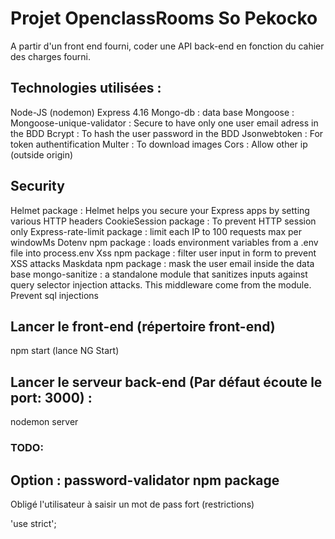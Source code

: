 # Projet OpenclassRooms So Pekocko

A partir d'un front end fourni, coder une API back-end en fonction du cahier des charges fourni. 

## Technologies utilisées :
Node-JS (nodemon)
Express 4.16
Mongo-db : data base
Mongoose : 
Mongoose-unique-validator : Secure to have only one user email adress in the BDD
Bcrypt : To hash the user password in the BDD
Jsonwebtoken : For token authentification
Multer : To download images
Cors : Allow other ip (outside origin)

Security
--------
Helmet package : Helmet helps you secure your Express apps by setting various HTTP headers
CookieSession package : To prevent HTTP session only
Express-rate-limit package : limit each IP to 100 requests max per windowMs
Dotenv npm package : loads environment variables from a .env file into process.env
Xss npm package : filter user input in form to prevent XSS attacks
Maskdata npm package : mask the user email inside the data base
mongo-sanitize : a standalone module that sanitizes inputs against query selector injection attacks. This middleware come from the module. Prevent sql injections

## Lancer le front-end (répertoire front-end)
npm start (lance NG Start)

## Lancer le serveur back-end (Par défaut écoute le port: 3000) :
nodemon server

### TODO:
Option :
password-validator npm package
------------------------------
Obligé l'utilisateur à saisir un mot de pass fort (restrictions)

'use strict';

